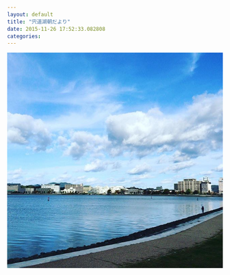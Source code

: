 ```yaml
---
layout: default
title: "宍道湖朝だより"
date: 2015-11-26 17:52:33.082808
categories: 
---
```


![](/assets/images/201511/11352407_1234463379904371_824390836_n.jpg)


